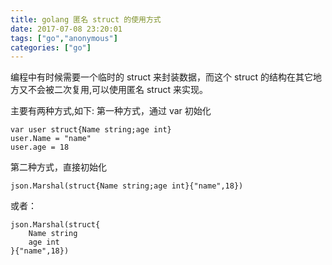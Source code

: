 ```yaml
---
title: golang 匿名 struct 的使用方式
date: 2017-07-08 23:20:01
tags: ["go","anonymous"]
categories: ["go"]
---
```


编程中有时候需要一个临时的 struct 来封装数据，而这个 struct 的结构在其它地方又不会被二次复用,可以使用匿名 struct 来实现。


主要有两种方式,如下:
第一种方式，通过 var 初始化

```
var user struct{Name string;age int}
user.Name = "name"
user.age = 18

```

第二种方式，直接初始化

```
json.Marshal(struct{Name string;age int}{"name",18})

```
或者：
```
json.Marshal(struct{
	Name string
	age int
}{"name",18})
```
